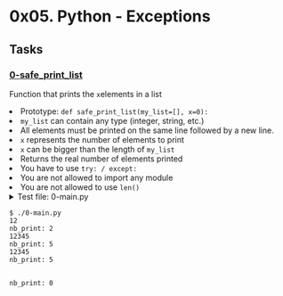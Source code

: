 # 0x05. Python - Exceptions

## Tasks

### [0-safe_print_list](./0-safe_print_list.py)
Function that prints the `x`elements in a list

<li>Prototype: <code>def safe_print_list(my_list=[], x=0):</code></li>
<li><code>my_list</code> can contain any type (integer, string, etc.)</li>
<li>All elements must be printed on the same line followed by a new line.</li>
<li><code>x</code> represents the number of elements to print</li>
<li><code>x</code> can be bigger than the length of <code>my_list</code></li>
<li>Returns the real number of elements printed</li>
<li>You have to use <code>try: / except:</code> </li>
<li>You are not allowed to import any module</li>
<li>You are not allowed to use <code>len()</code></li>

<details>
<summary> Test file: 0-main.py</summary>

```Python
#!/usr/bin/python3                                                    
safe_print_list = __import__('0-safe_print_list').safe_print_list     
                                                                      
my_list = [1, 2, 3, 4, 5]                                             
                                                                      
nb_print = safe_print_list(my_list, 2)                                
print("nb_print: {:d}".format(nb_print))                              
nb_print = safe_print_list(my_list, len(my_list))                     
print("nb_print: {:d}".format(nb_print))                              
nb_print = safe_print_list(my_list, len(my_list) + 2)                 
print("nb_print: {:d}".format(nb_print))                              
                                                                      
my_list = []                                                          
nb_print = safe_print_list(my_list, 2)                                
print("nb_print: {:d}".format(nb_print))                              

```

</details>

```
$ ./0-main.py
12
nb_print: 2
12345
nb_print: 5
12345
nb_print: 5


nb_print: 0
```

### []()
### []()
### []()
### []()
### []()
### []()
